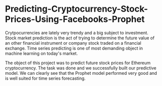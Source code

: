 # Predicting-Cryptocurrency-Stock-Prices-Using-Facebooks-Prophet
Crytpocurrencies are lately very trendy and a big subject to investment. Stock market prediction is the act of trying to determine the future value of an other financial instrument or company stock traded on a financial exchange. Time series predicting is one of most demanding object in machine learning on today's market.

The object of this project was to predict future stock prices for Ethereum cryptocurrency. The task was done and we successfully built our predictive model. We can clearly see that the Prophet model performed very good and is well suited for time series forecasting.
